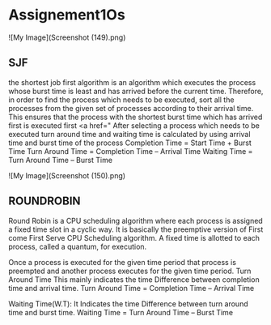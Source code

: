# Assignement1Os

![My Image](Screenshot (149).png)
## SJF
 the shortest job first algorithm is an algorithm which executes the process whose burst time is least and has arrived before the current time. Therefore, in order to find the process which needs to be executed, sort all the processes from the given set of processes according to their arrival time. This ensures that the process with the shortest burst time which has arrived first is executed first
 <a href="
After selecting a process which needs to be executed turn around time and waiting time is calculated by using arrival time and burst time of the process
Completion Time = Start Time + Burst Time
Turn Around Time = Completion Time – Arrival Time
Waiting Time = Turn Around Time – Burst Time


![My Image](Screenshot (150).png)
## ROUNDROBIN
Round Robin is a CPU scheduling algorithm where each process is assigned a fixed time slot in a cyclic way. It is basically the preemptive version of First come First Serve CPU Scheduling algorithm.
A fixed time is allotted to each process, called a quantum, for execution.

Once a process is executed for the given time period that process is preempted and another process executes for the given time period.
Turn Around Time This mainly indicates the time Difference between completion time and arrival time. Turn Around Time = Completion Time – Arrival Time

Waiting Time(W.T): It Indicates the time Difference between turn around time and burst time. Waiting Time = Turn Around Time – Burst Time
